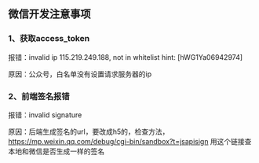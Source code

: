 ## 微信开发注意事项

### 1、获取access_token

报错：invalid ip 115.219.249.188, not in whitelist hint: [hWG1Ya06942974]

原因：公众号，白名单没有设置请求服务器的ip

### 2、前端签名报错

报错：invalid signature

原因：后端生成签名的url，要改成h5的，检查方法，https://mp.weixin.qq.com/debug/cgi-bin/sandbox?t=jsapisign
用这个链接查本地和微信是否生成一样的签名